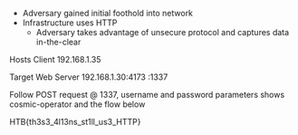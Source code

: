 - Adversary gained initial foothold into network
- Infrastructure uses HTTP
	- Adversary takes advantage of unsecure protocol and captures data in-the-clear
	
Hosts
Client
 192.168.1.35
 
Target Web Server 
 192.168.1.30:4173
			 :1337
			 
Follow POST request @ 1337, username and password parameters shows cosmic-operator and the flow below

HTB{th3s3_4l13ns_st1ll_us3_HTTP}

